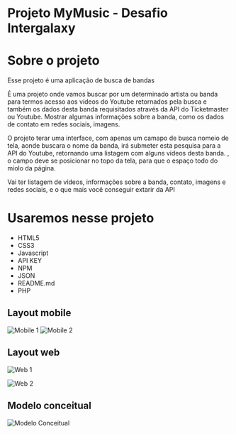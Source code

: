 # Projeto MyMusic - Desafio Intergalaxy
 

# Sobre o projeto

Esse projeto é uma aplicação de busca de bandas 

É uma projeto onde vamos buscar por um determinado artista ou banda para termos acesso aos vídeos do Youtube retornados pela busca e também os dados desta banda requisitados através da API do Ticketmaster ou Youtube.
Mostrar algumas informações sobre a banda, como os dados de contato em redes sociais, imagens.


O projeto terar uma interface, com apenas um camapo de busca nomeio de tela, aonde buscara o nome da banda, irá submeter esta pesquisa para a API do Youtube, retornando uma listagem com alguns vídeos desta banda. , o campo deve se posicionar no topo da tela, para que o espaço todo do miolo da página.

Vai ter listagem de vídeos, informações sobre a banda, contato,  imagens e redes sociais,  e o que mais você conseguir extarir da API 
 
 
  # Usaremos nesse projeto


- HTML5
- CSS3
- Javascript
- API KEY
- NPM
- JSON
- README.md
- PHP

 ## Layout mobile
![Mobile 1]() ![Mobile 2]()

## Layout web
![Web 1]()

![Web 2]()

## Modelo conceitual
![Modelo Conceitual]()
